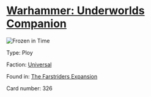 # [Warhammer: Underworlds Companion](https://guidokessels.github.io/wh-underworlds)

  

![Frozen in Time](https://warhammerunderworlds.com/wp-content/uploads/sites/6/2018/03/326_ENG.png)



Type: Ploy

Faction: [Universal](https://guidokessels.github.io/wh-underworlds/factions/universal)

Found in: [The Farstriders Expansion](https://guidokessels.github.io/wh-underworlds/locations/the-farstriders-expansion)

Card number: 326
